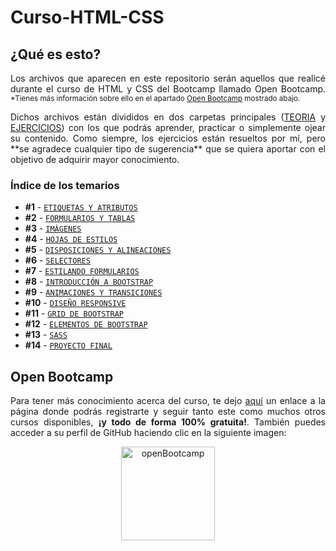 # Curso-HTML-CSS
## ¿Qué es esto?
<p align="justify">Los archivos que aparecen en este repositorio serán aquellos que realicé durante el curso de HTML y CSS del Bootcamp llamado Open Bootcamp.
	<sub>*Tienes más información sobre ello en el apartado <a href="#openBootcamp">Open Bootcamp</a> mostrado abajo.</sub></p>

<p align="justify">Dichos archivos están divididos en dos carpetas principales (<a href="https://github.com/NLarrea/Curso-HTML-CSS/tree/main/TEORIA">TEORIA</a> y <a href="https://github.com/NLarrea/Curso-HTML-CSS/tree/main/EJERCICIOS">EJERCICIOS</a>) con los que podrás aprender, practicar o simplemente ojear su contenido.
Como siempre, los ejercicios están resueltos por mí, pero **se agradece cualquier tipo de sugerencia** que se quiera aportar con el objetivo de adquirir mayor conocimiento.</p>

### Índice de los temarios
* **#1** - [`ETIQUETAS Y ATRIBUTOS`](https://github.com/NLarrea/Curso-HTML-CSS/tree/main/TEORIA/01-Etiquetas_y_atributos)
* **#2** - [`FORMULARIOS Y TABLAS`](https://github.com/NLarrea/Curso-HTML-CSS/tree/main/TEORIA/02-Formularios_y_tablas)
* **#3** - [`IMÁGENES`](https://github.com/NLarrea/Curso-HTML-CSS/tree/main/TEORIA/03-Imagenes)
* **#4** - [`HOJAS DE ESTILOS`](https://github.com/NLarrea/Curso-HTML-CSS/tree/main/TEORIA/04-Hojas_de_estilo)
* **#5** - [`DISPOSICIONES Y ALINEACIONES`](https://github.com/NLarrea/Curso-HTML-CSS/tree/main/TEORIA/05-Disposiciones_y_alineaciones)
* **#6** - [`SELECTORES`](https://github.com/NLarrea/Curso-HTML-CSS/tree/main/TEORIA/06-Selectores)
* **#7** - [`ESTILANDO FORMULARIOS`](https://github.com/NLarrea/Curso-HTML-CSS/tree/main/TEORIA/07-Estilando_formularios)
* **#8** - [`INTRODUCCIÓN A BOOTSTRAP`](https://github.com/NLarrea/Curso-HTML-CSS/tree/main/TEORIA/08-Bootstrap)
* **#9** - [`ANIMACIONES Y TRANSICIONES`](https://github.com/NLarrea/Curso-HTML-CSS/tree/main/TEORIA/09-Animaciones_y_transiciones)
* **#10** - [`DISEÑO RESPONSIVE`](https://github.com/NLarrea/Curso-HTML-CSS/tree/main/TEORIA/10-Dise%C3%B1o_responsive)
* **#11** - [`GRID DE BOOTSTRAP`](https://github.com/NLarrea/Curso-HTML-CSS/tree/main/TEORIA/11-Grid_Bootstrap)
* **#12** - [`ELEMENTOS DE BOOTSTRAP`](https://github.com/NLarrea/Curso-HTML-CSS/tree/main/TEORIA/12-Elementos_Bootstrap)
* **#13** - [`SASS`](https://github.com/NLarrea/Curso-HTML-CSS/tree/main/TEORIA/13-Sass)
* **#14** - [`PROYECTO FINAL`](https://github.com/NLarrea/Curso-HTML-CSS/tree/main/TEORIA/14-Proyecto_final)

<h2 id="openBootcamp">Open Bootcamp</h2>
<p align="justify">Para tener más conocimiento acerca del curso, te dejo <a href="https://open-bootcamp.com/">aquí</a> un enlace a la página donde podrás registrarte y seguir tanto este como muchos otros cursos disponibles, <strong>¡y todo de forma 100% gratuita!</strong>. También puedes acceder a su perfil de GitHub haciendo clic en la siguiente imagen:</p>
<div align="center">
	<a href="https://github.com/Open-Bootcamp">
		<img src="https://vlctesting.es/wp-content/uploads/2022/08/Open-Bootcamp.png" alt="openBootcamp" width="150px"/>
	</a>
</div>
